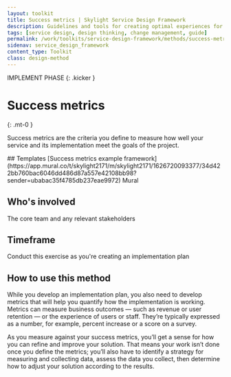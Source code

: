```yaml
---
layout: toolkit
title: Success metrics | Skylight Service Design Framework
description: Guidelines and tools for creating optimal experiences for both users and your organization.
tags: [service design, design thinking, change management, guide]
permalink: /work/toolkits/service-design-framework/methods/success-metrics/
sidenav: service_design_framework
content_type: Toolkit
class: design-method
---
```


IMPLEMENT PHASE
{: .kicker }

# Success metrics
{: .mt-0 }

Success metrics are the criteria you define to measure how well your service and its implementation meet the goals of the project.

<div class="callout--tip callout--summary" markdown="1">
## Templates
[Success metrics example framework](https://app.mural.co/t/skylight2171/m/skylight2171/1626720093377/34d422bb760bac6046dd486d87a557e42108bb98?sender=ubabac35f4785db237eae9972) <span class="badge badge-sub">Mural</span>

## Who's involved
The core team and any relevant stakeholders

## Timeframe
Conduct this exercise as you're creating an implementation plan
</div>

## How to use this method

While you develop an implementation plan, you also need to develop metrics that will help you quantify how the implementation is working. Metrics can measure business outcomes — such as revenue or user retention — or the experience of users or staff. They’re typically expressed as a number, for example, percent increase or a score on a survey.

As you measure against your success metrics, you’ll get a sense for how you can refine and improve your solution. That means your work isn’t done once you define the metrics; you’ll also have to identify a strategy for measuring and collecting data, assess the data you collect, then determine how to adjust your solution according to the results.
